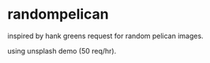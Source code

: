 # randompelican
inspired by hank greens request for random pelican images.

using unsplash demo (50 req/hr).